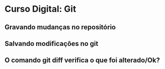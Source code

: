 # Curso Digital: Git
## Gravando mudanças no repositório
## Salvando modificações no git
## O comando git diff verifica o que foi alterado/Ok?
